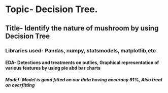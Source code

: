 # Topic- Decision Tree.
## Title- Identify the nature of mushroom by using Decision Tree
### Libraries used- Pandas, numpy, statsmodels, matplotlib,etc
#### EDA- Detections and treatments on outlies, Graphical representation of various features by using pie abd bar charts
##### Model- Model is good fitted on our data having accuracy 91%, Also treat on overfitting  
